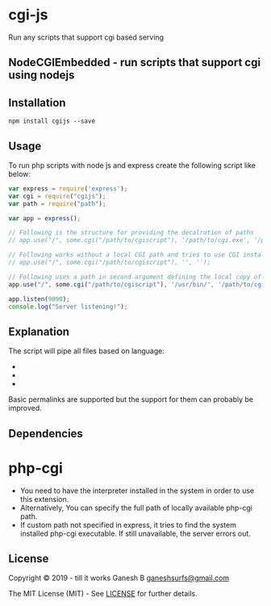 # cgi-js
Run any scripts that support cgi based serving


NodeCGIEmbedded - run scripts that support cgi using nodejs
-----------------------------------------------------------




Installation
------------

```
npm install cgijs --save
```

Usage
-----

To run php scripts with node js and express create the following script like below: 

```javascript
var express = require('express');
var cgi = require("cgijs"); 
var path = require("path"); 

var app = express();

// Following is the structure for providing the decalration of paths
// app.use("/", some.cgi("/path/to/cgiscript"), '/path/to/cgi.exe', '/path/to/some.ini'); 

// Following works without a local CGI path and tries to use CGI installed in system by default
// app.use("/", some.cgi("/path/to/cgiscript"), '', ''); 

// Following uses a path in second argument defining the local copy of CGI that you want to use for the application
app.use("/", some.cgi("/path/to/cgiscript"), '/usr/bin/', '/path/to/cgi.ini'); 

app.listen(9090);
console.log("Server listening!");
```

Explanation
-----------

The script will pipe all files based on language:

* 
* 
* 

Basic permalinks are supported but the support for them can probably be improved. 

Dependencies
------------

# php-cgi

* You need to have the interpreter installed in the system in order to use this extension.
* Alternatively, You can specify the full path of locally available php-cgi path. 
* If custom path not specified in express, it tries to find the system installed php-cgi executable. If still unavailable, the server errors out.

License
-------

Copyright © 2019 - till it works Ganesh B <ganeshsurfs@gmail.com>

The MIT License (MIT) - See [LICENSE](./LICENSE) for further details.
